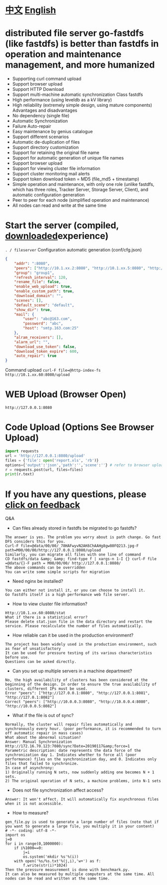 # [中文](README.md)  [English](README-en.md)

# distributed file server go-fastdfs (like fastdfs) is better than fastdfs in operation and maintenance management, and more humanized
- Supporting curl command upload
- Support browser upload
- Support HTTP Download
- Support multi-machine automatic synchronization
Class fastdfs
- High performance (using leveldb as a kV library)
- High reliability (extremely simple design, using mature components)
Advantages and disadvantages
- No dependency (single file)
- Automatic Synchronization
- Failure Auto-repair
- Easy maintenance by genius catalogue
- Support different scenarios
- Automatic de-duplication of files
- Support directory customization
- Support for retaining the original file name
- Support for automatic generation of unique file names
- Support browser upload
- Support for viewing cluster file information
- Support cluster monitoring mail alerts
- Support token download token = MD5 (file_md5 + timestamp)
- Simple operation and maintenance, with only one role (unlike fastdfs, which has three roles, Tracker Server, Storage Server, Client), and automatic configuration generation
- Peer to peer for each node (simplified operation and maintenance)
- All nodes can read and write at the same time
# Start the server (compiled, [downloaded](https://github.com/sjqzhang/fastdfs/releases)experience)
`. / fileserver`
Configuration automatic generation (conf/cfg.json)
```json
{
	"addr": ":8080",
	"peers": ["http://10.1.xx.2:8080", "http://10.1.xx.5:8080", "http://10.1.xx.60:8080"],
	"group": "group1",
	"refresh_interval": 120,
	"rename_file": false,
	"enable_web_upload": true,
	"enable_custom_path": true,
	"download_domain": "",
	"scenes": [],
	"default_scene": "default",
	"show_dir": true,
	"mail": {
		"user": "abc@163.com",
		"password": "abc",
		"host": "smtp.163.com:25"
	},
	"alram_receivers": [],
	"alarm_url": "",
	"download_use_token": false,
	"download_token_expire": 600,
	"auto_repair": true
}
```
Command upload
`curl-F file=@http-index-fs http://10.1.xx.60:8080/upload`
# WEB Upload (Browser Open)
`http://127.0.0.1:8080`
# Code Upload (Options See Browser Upload)
```python
import requests
url = 'http://127.0.0.1:8080/upload'
files = {'file': open('report.xls', 'rb')}
options={'output':'json','path':'','scene':''} # refer to browser upload options
r = requests.post(url, files=files)
print(r.text)
```
# If you have any questions, please [click on feedback](https://github.com/sjqzhang/go-fastdfs/issues/new)
Q&amp;A
- Can files already stored in fastdfs be migrated to go fastdfs?
```
The answer is yes. The problem you worry about is path change. Go fast DFS considers this for you.
Curl-F file=@data/00/00/_78HAFwyvN2AK6ChAAHg8gw80FQ213.jpg-F path=M00/00/00/http://127.0.0.1:8080/upload
Similarly, you can migrate all files with one line of command
CD fastdfs/data &amp; &amp; find-type f | xargs-n 1-I {} curl-F file =@data/{}-F path = M00/00/00/ http://127.0.0.1:8080/
The above commands can be overridden
You can write some simple scripts for migration
```
- Need nginx be installed?
```
You can either not install it, or you can choose to install it.
Go fastdfs itself is a high performance web file server.
```
- How to view cluster file information?
```
Http://10.1.xx.60:8080/stat
What if there is a statistical error?
Please delete stat.json file in the data directory and restart the service. Please recalculate the number of files automatically.
```
- How reliable can it be used in the production environment?
```
The project has been widely used in the production environment, such as fear of unsatisfactory
It can be used for pressure testing of its various characteristics before use.
Questions can be asked directly.
```
- Can you set up multiple servers in a machine department?
```
No, the high availability of clusters has been considered at the beginning of the design. In order to ensure the true availability of clusters, different IPs must be used.
Error "peers": ["http://127.0.0.1:8080", "http://127.0.0.1:8081", "http://127.0.1:8082"]
Correct "peers": ["http://10.0.0.3:8080", "http://10.0.0.4:8080", "http://10.0.0.5:8082"]
```
- What if the file is out of sync?
```
Normally, the cluster will repair files automatically and synchronously every hour. (poor performance, it is recommended to turn off automatic repair in mass cases)
What about the abnormal situation?
Answer: Manual Synchronization
Http://172.16.70.123:7080/sync?Date=20190117&amp;force=1
Parametric description: date represents the data force of the synchronization day 1. Indicates whether to force all (poor performance) files on the synchronization day, and 0. Indicates only files that failed to synchronize.
In case of asynchrony:
1) Originally running N sets, now suddenly adding one becomes N + 1 sets.
2) The original operation of N sets, a machine problems, into N-1 sets
```
- Does not file synchronization affect access?
```
Answer: It won't affect. It will automatically fix asynchronous files when it is not accessible.
```
- How to measure?
```
gen_file.py is used to generate a large number of files (note that if you want to generate a large file, you multiply it in your content)
# -*- coding: utf-8 -*-
import os
j=0
for i in range(0,1000000):
    if i%1000==0:
        j=i
        os.system('mkdir %s'%(i))
    with open('%s/%s.txt'%(j,i),'w+') as f:
        f.write(str(i)*1024)
Then the pressure measurement is done with benchmark.py.
It can also be measured by multiple computers at the same time. All nodes can be read and written at the same time.
```
